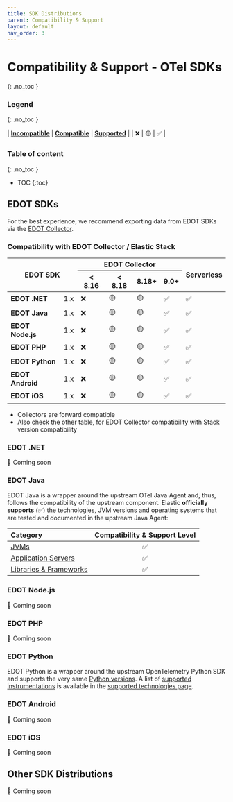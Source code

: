```yaml
---
title: SDK Distributions
parent: Compatibility & Support
layout: default
nav_order: 3
---
```


# Compatibility & Support - OTel SDKs
{: .no_toc }

### Legend
{: .no_toc }

| **[Incompatible]** | **[Compatible]** | **[Supported]** |
| ❌ | 🟡 | ✅ |

### Table of content
{: .no_toc }

- TOC
{:toc}

## EDOT SDKs

For the best experience, we recommend exporting data from EDOT SDKs via the [EDOT Collector](https://elastic.github.io/opentelemetry/edot-collector/index).

### Compatibility with EDOT Collector / Elastic Stack

<table class="compatibility">
    <thead>
        <tr>
            <th rowspan=2 colspan=2><b>EDOT SDK</b></th>
            <th colspan=4>EDOT Collector </th>
            <th rowspan=2><b>Serverless</b></th>
        </tr>
        <tr>
            <th>< 8.16</th>
            <th>< 8.18</th>
            <th>8.18+</th>
            <th>9.0+</th>
        </tr>
    </thead>
    <tbody>
        <tr>
            <td style="text-align:left;"><b>EDOT .NET</b></td>
            <td>1.x</td>
            <td>❌</td>
            <td>🟡</td>
            <td>🟡</td>
            <td>✅</td>
            <td>✅</td>
        </tr>
        <tr>
            <td style="text-align:left;"><b>EDOT Java</b></td>
            <td>1.x</td>
            <td>❌</td>
            <td>🟡</td>
            <td>🟡</td>
            <td>✅</td>
            <td>✅</td>
        </tr>
        <tr>
            <td style="text-align:left;"><b>EDOT Node.js</b></td>
            <td>1.x</td>
            <td>❌</td>
            <td>🟡</td>
            <td>🟡</td>
            <td>✅</td>
            <td>✅</td>
        </tr>
        <tr>
            <td style="text-align:left;"><b>EDOT PHP</b></td>
            <td>1.x</td>
            <td>❌</td>
            <td>🟡</td>
            <td>🟡</td>
            <td>✅</td>
            <td>✅</td>
        </tr>
        <tr>
            <td style="text-align:left;"><b>EDOT Python</b></td>
            <td>1.x</td>
            <td>❌</td>
            <td>🟡</td>
            <td>🟡</td>
            <td>✅</td>
            <td>✅</td>
        </tr>
        <tr>
            <td style="text-align:left;"><b>EDOT Android</b></td>
            <td>1.x</td>
            <td>❌</td>
            <td>🟡</td>
            <td>🟡</td>
            <td>✅</td>
            <td>✅</td>
        </tr>
        <tr>
            <td style="text-align:left;"><b>EDOT iOS</b></td>
            <td>1.x</td>
            <td>❌</td>
            <td>🟡</td>
            <td>🟡</td>
            <td>✅</td>
            <td>✅</td>
        </tr>
    </tbody>
</table>

- Collectors are forward compatible
- Also check the other table, for EDOT Collector compatibility with Stack version compatibility

### EDOT .NET

🚧 Coming soon

### EDOT Java

EDOT Java is a wrapper around the upstream OTel Java Agent and, thus, follows the compatibility of the upstream component.
Elastic **officially supports** (✅) the technologies, JVM versions and operating systems that are tested and documented in the upstream Java Agent:

| Category                 | Compatibility & Support Level  |
|:-------------------------|:------------------------------:|
| [JVMs]                   | ✅                             | 
| [Application Servers]    | ✅                             |
| [Libraries & Frameworks] | ✅                             |

### EDOT Node.js

🚧 Coming soon

### EDOT PHP

🚧 Coming soon

### EDOT Python

EDOT Python is a wrapper around the upstream OpenTelemetry Python SDK and supports the very same [Python versions](../edot-sdks/python/supported-technologies#python-versions). A list of [supported instrumentations](../edot-sdks/python/supported-technologies#instrumentations) is available in the [supported technologies page](../edot-sdks/python/supported-technologies).

### EDOT Android

🚧 Coming soon

### EDOT iOS

🚧 Coming soon

## Other SDK Distributions

🚧 Coming soon

[JVMs]: https://github.com/open-telemetry/opentelemetry-java-instrumentation/blob/main/docs/supported-libraries.md#jvms-and-operating-systems
[Application Servers]: https://github.com/open-telemetry/opentelemetry-java-instrumentation/blob/main/docs/supported-libraries.md#application-servers
[Libraries & Frameworks]: https://github.com/open-telemetry/opentelemetry-java-instrumentation/blob/main/docs/supported-libraries.md#libraries--frameworks
[Incompatible]: ./nomenclature
[Compatible]: ./nomenclature
[Supported]: ./nomenclature
